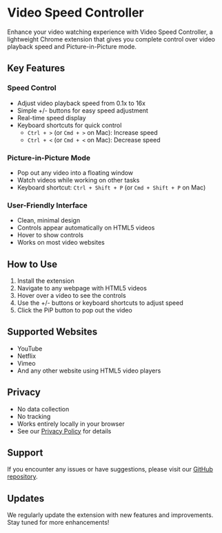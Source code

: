 # Video Speed Controller

Enhance your video watching experience with Video Speed Controller, a lightweight Chrome extension that gives you complete control over video playback speed and Picture-in-Picture mode.

## Key Features

### Speed Control
- Adjust video playback speed from 0.1x to 16x
- Simple +/- buttons for easy speed adjustment
- Real-time speed display
- Keyboard shortcuts for quick control
  - `Ctrl + >` (or `Cmd + >` on Mac): Increase speed
  - `Ctrl + <` (or `Cmd + <` on Mac): Decrease speed

### Picture-in-Picture Mode
- Pop out any video into a floating window
- Watch videos while working on other tasks
- Keyboard shortcut: `Ctrl + Shift + P` (or `Cmd + Shift + P` on Mac)

### User-Friendly Interface
- Clean, minimal design
- Controls appear automatically on HTML5 videos
- Hover to show controls
- Works on most video websites

## How to Use

1. Install the extension
2. Navigate to any webpage with HTML5 videos
3. Hover over a video to see the controls
4. Use the +/- buttons or keyboard shortcuts to adjust speed
5. Click the PiP button to pop out the video

## Supported Websites
- YouTube
- Netflix
- Vimeo
- And any other website using HTML5 video players

## Privacy
- No data collection
- No tracking
- Works entirely locally in your browser
- See our [Privacy Policy](https://github.com/Atharva-Gundawar/speedup/blob/main/privacy_policy.html) for details

## Support
If you encounter any issues or have suggestions, please visit our [GitHub repository](https://github.com/Atharva-Gundawar/speedup).

## Updates
We regularly update the extension with new features and improvements. Stay tuned for more enhancements! 